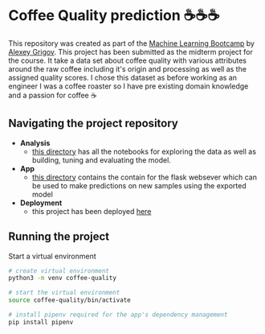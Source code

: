 # Coffee Quality prediction ☕☕☕

This repository was created as part of the [Machine Learning Bootcamp]() by [Alexey Grigov](). This project has been submitted as the midterm project for the course. It take a data set about coffee quality with various attributes around the raw coffee including it's origin and processing as well as the assigned quality scores. I chose this dataset as before working as an engineer I was a coffee roaster so I have pre existing domain knowledge and a passion for coffee ☕

## Navigating the project repository

- **Analysis**
    - [this directory](./analysis/README.md) has all the notebooks for exploring the data as well as building, tuning and evaluating the model.
- **App**
    - [this directory](./app/README.md) contains the contain for the flask websever which can be used to make predictions on new samples using the exported model
- **Deployment**
    - this project has been deployed [here]()


## Running the project

Start a virtual environment

```sh
# create virtual environment
python3 -m venv coffee-quality

# start the virtual environment
source coffee-quality/bin/activate

# install pipenv required for the app's dependency management
pip install pipenv
```
